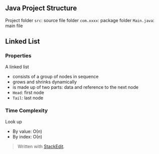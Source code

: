 
## Java Project Structure

Project folder
`src`: source file folder
`com.xxxx`: package folder
`Main.java`: main file


## Linked List

### Properties

A linked list

- consists of a group of nodes in sequence
 - grows and shrinks dynamically
 - is made up of two parts: data and reference to the next node
 - `Head`: first node
 - `Tail`: last node
 
 ### Time Complexity

Look up

- By value: $\text{O}(n)$
- By index: $\text{O}(n)$





> Written with [StackEdit](https://stackedit.io/).
<!--stackedit_data:
eyJoaXN0b3J5IjpbLTIxNzk3NTE3MSwtMjA0OTk3ODI4N119
-->
